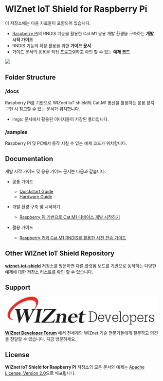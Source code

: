 # WIZnet IoT Shield for Raspberry Pi

이 저장소에는 다음 자료들이 포함되어 있습니다.
* [Raspberry Pi][link-raspberry-pi]의 RNDIS 기능을 활용한 Cat.M1 응용 개발 환경을 구축하는 **개발 시작 가이드**
* RNDIS 기능의 확장 활용을 위한 **가이드 문서**
* 가이드 문서의 응용을 직접 프로그램하고 확인 할 수 있는 **예제 코드**


![][hw-raspberrypi-connect-qc01]

## Folder Structure

### /docs
Raspberry Pi를 기반으로 WIZnet IoT shield의 Cat.M1 통신을 활용하는 응용 장치 구현 시 참고할 수 있는 문서가 위치합니다.
* imgs: 문서에서 활용된 이미지들이 저장된 폴더입니다.

### /samples
Raspberry Pi 및 PC에서 동작 시킬 수 있는 예제 코드가 위치합니다.

## Documentation
개발 시작 가이드 및 응용 가이드 문서는 다음과 같습니다.

* 공통 가이드
  * [Quickstart Guide](https://github.com/Wiznet/wiznet-iot-shield-kr/blob/master/docs/quickstartguide_standalone_mode.md)
  * [Hardware Guide](https://github.com/Wiznet/wiznet-iot-shield-hardware-kr/blob/master/docs/wiot_hw_overview_n_settings.md)

* 개발 환경 구축 및 시작하기
  * [Raspberry Pi 기반으로 Cat.M1 디바이스 개발 시작하기][raspberrypi-get-started]

* 활용 가이드
  * [Raspberry Pi와 Cat.M1 RNDIS를 활용한 사진 전송 가이드][raspberrypi-guide-bg96-rndis]

## Other WIZnet IoT Shield Repository
**[wiznet-iot-shield](https://github.com/Wiznet/wiznet-iot-shield-kr/)** 저장소를 방문하면 다른 플랫폼 보드를 기반으로 동작하는 다양한 예제에 대한 저장소 리스트를 확인 할 수 있습니다.


## Support

[![WIZnet Developer Forum][forum]](https://forum.wiznet.io/)

**[WIZnet Developer Forum](https://forum.wiznet.io/)** 에서 전세계의 WIZnet 기술 전문가들에게 질문하고 의견을 전달할 수 있습니다.
지금 방문하세요.


## License
**WIZnet IoT Shield for Raspberry Pi** 저장소의 모든 문서와 예제는 [Apache License, Version 2.0](https://www.apache.org/licenses/LICENSE-2.0)으로 배포됩니다.


[link-raspberry-pi]: https://www.raspberrypi.org/

[forum]: ./docs/imgs/forum.jpg

[hw-raspberrypi-connect-qc01]: ./docs/imgs/hw/wiot-shield-qc01-raspberrypi.png
[hw-raspberrypi-connect-wm01]: ./docs/imgs/hw/wiot-shield-wm01-raspberrypi.png

[raspberrypi-get-started]: ./docs/Raspberrypi_get_started.md
[raspberrypi-guide-bg96-rndis]: ./docs/Raspberrypi_guide_all_rndis-datatransfer.md
